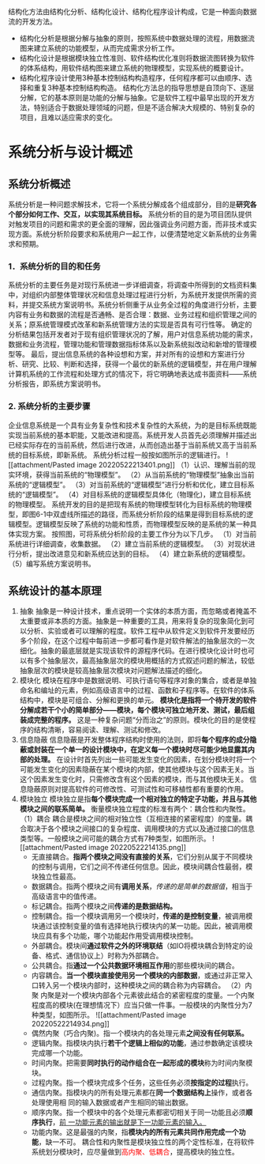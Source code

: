 结构化方法由结构化分析、结构化设计、结构化程序设计构成，它是一种面向数据流的开发方法。
- 结构化分析是根据分解与抽象的原则，按照系统中数据处理的流程，用数据流图来建立系统的功能模型，从而完成需求分析工作。
- 结构化设计是根据模块独立性准则、软件结构优化准则将数据流图转换为软件的体系结构，用软件结构图来建立系统的物理模型，实现系统的概要设计。
- 结构化程序设计使用3种基本控制结构构造程序，任何程序都可以由顺序、选择和重复3种基本控制结构构造。
结构化方法总的指导思想是自顶向下、逐层分解，它的基本原则是功能的分解与抽象。它是软件工程中最早出现的开发方法，特别适合于数据处理领域的问题，但是不适合解决大规模的、特别复杂的项目，且难以适应需求的变化。

# 系统分析与设计概述
## 系统分析概述
系统分析是一种问题求解技术，它将一个系统分解成各个组成部分，目的是**研究各个部分如何工作、交互，以实现其系统目标。** 系统分析的目的是为项目团队提供对触发项目的问题和需求的更全面的理解，因此强调业务问题方面，而非技术或实现方面。系统分析阶段要求和系统用户一起工作，以便清楚地定义新系统的业务需求和预期。
### 1．系统分析的目的和任务
系统分析的主要任务是对现行系统进一步详细调查，将调查中所得到的文档资料集中，对组织内部整体管理状况和信息处理过程进行分析，为系统开发提供所需的资料，并提交系统方案说明书。系统分析侧重于从业务全过程的角度进行分析，主要内容有业务和数据的流程是否通畅、是否合理：数据、业务过程和组织管理之间的关系；原系统管理模式改革和新系统管理方法的实现是否具有可行性等。
确定的分析结果包括开发者对于现有组织管理状况的了解，用户对信息系统功能的需求，数据和业务流程，管理功能和管理数据指标体系以及新系统拟改动和新增的管理模型等。
最后，提出信息系统的各种设想和方案，并对所有的设想和方案进行分析、研究、比较、判断和选择，获得一个最优的新系统的逻辑模型，并在用户理解计算机系统的工作流程和处理方式的情况下，将它明确地表达成书面资料——系统分析报告，即系统方案说明书。
### 2. 系统分析的主要步骤
企业信息系统是一个具有业务复杂性和技术复杂性的大系统，为的是目标系统既能实现当前系统的基本职能，又能改进和提高。系统开发人员首先必须理解并描述出已经实际存在的当前系统，然后进行改进，从而创造出基于当前系统又高于当前系统的目标系统，即新系统。
系统分析过程一般按如图所示的逻辑进行。
![[attachment/Pasted image 20220522213401.png]]
（1）认识、理解当前的现实环境，获得当前系统的“物理模型”。
（2）从当前系统的“物理模型”抽象出当前系统的“逻辑模型”。
（3）对当前系统的“逻辑模型”进行分析和优化，建立目标系统的“逻辑模型”。
（4）对目标系统的逻辑模型具体化（物理化)，建立目标系统的物理模型。
系统开发的目的是把现有系统的物理模型转化为目标系统的物理模型，即图6-1中双虚线所描述的路径，而系统分析阶段的结果是得到目标系统的逻辑模型。逻辑模型反映了系统的功能和性质，而物理模型反映的是系统的某一种具体实现方案。
按照图，可将系统分析阶段的主要工作分为以下几步。
（1）对当前系统进行详细调查，收集数据。
（2）建立当前系统的逻辑模型。
（3）对现状进行分析，提出改进意见和新系统应达到的目标。
（4）建立新系统的逻辑模型。
（5）编写系统方案说明书。

## 系统设计的基本原理
1. 抽象
	抽象是一种设计技术，重点说明一个实体的本质方面，而忽略或者掩盖不太重要或非本质的方面。抽象是一种重要的工具，用来将复杂的现象简化到可以分析、实验或者可以理解的程度。软件工程中从软件定义到软件开发要经历多个阶段，在这个过程中每前进一步都可看作是对软件解法的抽象层次的一次细化。抽象的最底层就是实现该软件的源程序代码。在进行模块化设计时也可以有多个抽象层次，最高抽象层次的模块用概括的方式叙述问题的解法，较低抽象层次的模块是较高抽象层次模块对问题解法描述的细化。
2. 模块化
	模块在程序中是数据说明、可执行语句等程序对象的集合，或者是单独命名和编址的元素，例如高级语言中的过程、函数和子程序等。在软件的体系结构中，模块是可组合、分解和更换的单元。
	**模块化是指将一个待开发的软件分解成若干个小的简单部分——模块，每个模块可独立地开发、测试，最后组装成完整的程序。** 这是一种复杂问题“分而治之”的原则。模块化的目的是使程序的结构清晰，容易阅读、理解、测试和修改。
3. 信息隐蔽
	信息隐蔽是开发整体程序结构时使用的法则，即将**每个程序的成分隐蔽或封装在一个单一的设计模块中，在定义每一个模块时尽可能少地显露其内部的处理。** 在设计时首先列出一些可能发生变化的因素，在划分模块时将一个可能发生变化的因素隐蔽在某个模块的内部，使其他模块与这个因素无关。当这个因素发生变化时，只需修改含有这个因素的模块，而与其他模块无关。
	信息隐蔽原则对提高软件的可修改性、可测试性和可移植性都有重要的作用。
4. 模块独立
	模块独立是指**每个模块完成一个相对独立的特定子功能，并且与其他模块之间的联系简单。** 衡量模块独立程度的标准有两个：耦合性和内聚性。
	（1）耦合
	耦合是模块之间的相对独立性（互相连接的紧密程度）的度量。耦合取决于各个模块之间接口的复杂程度、调用模块的方式以及通过接口的信息类型等。一般模块之间可能的耦合方式有7种类型，如图所示。
	![[attachment/Pasted image 20220522214135.png]]
	- 无直接耦合。**指两个模块之间没有直接的关系**，它们分别从属于不同模块的控制与调用，它们之间不传递任何信息。因此，模块间耦合性最弱，模块独立性最高。
	- 数据耦合。指两个模块之间有**调用关系**，*传递的是简单的数据值*，相当于高级语言中的值传递。
	- 标记耦合。指两个模块之间**传递的是数据结构。**
	- 控制耦合。指一个模块调用另一个模块时，**传递的是控制变量**，被调用模块通过该控制变量的值有选择地执行模块内的某一功能。因此，被调用模块应具有多个功能，哪个功能起作用受调用模块控制。
	- 外部耦合。模块间**通过软件之外的环境联结**（如IO将模块耦合到特定的设备、格式、通信协议上）时称为外部耦合。
	- 公共耦合。指**通过一个公共数据环境相互作用**的那些模块间的耦合。
	- 内容耦合。**当一个模块直接使用另一个模块的内部数据**，或通过非正常入口转入另一个模块内部时，这种模块之间的耦合称为内容耦合。
	（2）内聚
	内聚是对一个模块内部各个元素彼此结合的紧密程度的度量。一个内聚程度高的模块(在理想情况下）应当只做一件事。一般模块的内聚性分为7种类型，如图所示。
	![[attachment/Pasted image 20220522214934.png]]
	- 偶然内聚（巧合内聚)。指一个模块内的各处理元素**之间没有任何联系。**
	- 逻辑内聚。指模块内执行**若干个逻辑上相似的功能**，通过参数确定该模块完成哪一个功能。
	- 时间内聚。把需要**同时执行的动作组合在一起形成的模块**称为时间内聚模块。
	- 过程内聚。指一个模块完成多个任务，这些任务必须**按指定的过程**执行。
	- 通信内聚。指模块内的所有处理元素都在**同一个数据结构上**操作，或者各处理使用相
	同的输入数据或者产生相同的输出数据。
	- 顺序内聚。指一个模块中的各个处理元素都密切相关于同一功能且必须**顺序执行**，<u>前
	一功能元素的输出就是下一功能元素的输入。</u>
	- 功能内聚。这是最强的内聚，指**模块内的所有元素共同作用完成一个功能**，缺一不可。
耦合性和内聚性是模块独立性的两个定性标准，在将软件系统划分模块时，应尽量做到<font color='red'>高内聚、低耦合</font>，提高模块的独立性。
